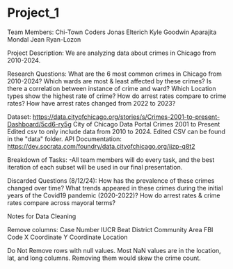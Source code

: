 # Project_1

Team Members: Chi-Town Coders Jonas Elterich Kyle Goodwin Aparajita Mondal Jean Ryan-Lozon

Project Description: We are analyzing data about crimes in Chicago from 2010-2024.

Research Questions: What are the 6 most common crimes in Chicago from 2010-2024? Which wards are most & least affected by these crimes? Is there a correlation between instance of crime and ward? Which Location types show the highest rate of crime? How do arrest rates compare to crime rates? How have arrest rates changed from 2022 to 2023?

Dataset: https://data.cityofchicago.org/stories/s/Crimes-2001-to-present-Dashboard/5cd6-ry5g City of Chicago Data Portal Crimes 2001 to Present Edited csv to only include data from 2010 to 2024. Edited CSV can be found in the "data" folder. API Documentation: https://dev.socrata.com/foundry/data.cityofchicago.org/ijzp-q8t2

Breakdown of Tasks: -All team members will do every task, and the best iteration of each subset will be used in our final presentation.

Discarded Questions (8/12/24): How has the prevalence of these crimes changed over time? What trends appeared in these crimes during the initial years of the Covid19 pandemic (2020-2022)? How do arrest rates & crime rates compare across mayoral terms?

Notes for Data Cleaning

Remove columns: Case Number IUCR Beat District Community Area FBI Code X Coordinate Y Coordinate Location

Do Not Remove rows with null values. Most NaN values are in the location, lat, and long columns. Removing them would skew the crime count.
